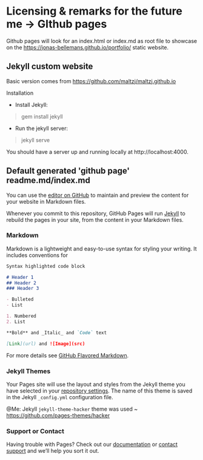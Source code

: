 # Licensing & remarks for the future me -> GIthub pages
Github pages will look for an index.html or index.md as root file to showcase on the https://jonas-bellemans.github.io/portfolio/ static website.


## Jekyll custom website
Basic version comes from https://github.com/maltzj/maltzj.github.io

Installation
- Install Jekyll: 
> gem install jekyll

- Run the jekyll server: 
> jekyll serve

You should have a server up and running locally at http://localhost:4000.


## Default generated 'github page' readme.md/index.md
You can use the [editor on GitHub](https://github.com/Jonas-Bellemans/Projects/edit/docs/README.md) to maintain and preview the content for your website in Markdown files.

Whenever you commit to this repository, GitHub Pages will run [Jekyll](https://jekyllrb.com/) to rebuild the pages in your site, from the content in your Markdown files.

### Markdown

Markdown is a lightweight and easy-to-use syntax for styling your writing. It includes conventions for

```markdown
Syntax highlighted code block

# Header 1
## Header 2
### Header 3

- Bulleted
- List

1. Numbered
2. List

**Bold** and _Italic_ and `Code` text

[Link](url) and ![Image](src)
```

For more details see [GitHub Flavored Markdown](https://guides.github.com/features/mastering-markdown/).

### Jekyll Themes

Your Pages site will use the layout and styles from the Jekyll theme you have selected in your [repository settings](https://github.com/Jonas-Bellemans/Projects/settings). The name of this theme is saved in the Jekyll `_config.yml` configuration file.

@Me: Jekyll `jekyll-theme-hacker` theme was used ~ https://github.com/pages-themes/hacker


### Support or Contact

Having trouble with Pages? Check out our [documentation](https://docs.github.com/categories/github-pages-basics/) or [contact support](https://github.com/contact) and we’ll help you sort it out.
